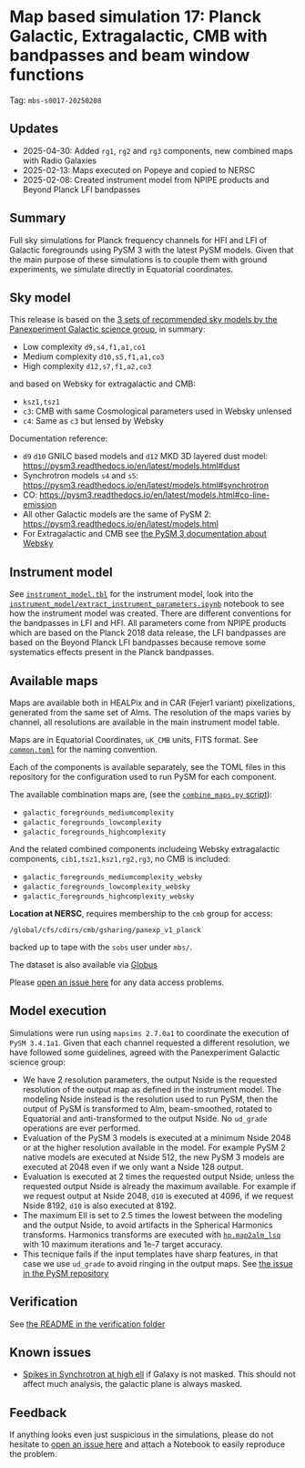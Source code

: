 # Map based simulation 17: Planck Galactic, Extragalactic, CMB with bandpasses and beam window functions

Tag: `mbs-s0017-20250208`

## Updates

* 2025-04-30: Added `rg1`, `rg2` and `rg3` components, new combined maps with Radio Galaxies
* 2025-02-13: Maps executed on Popeye and copied to NERSC
* 2025-02-08: Created instrument model from NPIPE products and Beyond Planck LFI bandpasses

## Summary

Full sky simulations for Planck frequency channels for HFI and LFI of Galactic foregrounds using PySM 3 with the latest PySM models. Given that the main purpose of these simulations is to couple them with ground experiments, we simulate directly in Equatorial coordinates.

## Sky model

This release is based on the [3 sets of recommended sky models by the Panexperiment Galactic science group](https://galsci.github.io/blog/2022/common-fiducial-sky/), in summary:

* Low complexity `d9,s4,f1,a1,co1`
* Medium complexity `d10,s5,f1,a1,co3`
* High complexity `d12,s7,f1,a2,co3`

and based on Websky for extragalactic and CMB:

* `ksz1,tsz1`
* `c3`: CMB with same Cosmological parameters used in Websky unlensed
* `c4`: Same as `c3` but lensed by Websky

Documentation reference:

* `d9` `d10` GNILC based models and `d12` MKD 3D layered dust model: https://pysm3.readthedocs.io/en/latest/models.html#dust
* Synchrotron models `s4` and `s5`: https://pysm3.readthedocs.io/en/latest/models.html#synchrotron
* CO: https://pysm3.readthedocs.io/en/latest/models.html#co-line-emission
* All other Galactic models are the same of PySM 2: https://pysm3.readthedocs.io/en/latest/models.html
* For Extragalactic and CMB see [the PySM 3 documentation about Websky](https://pysm3.readthedocs.io/en/latest/websky.html#websky)

## Instrument model

See [`instrument_model.tbl`](instrument_model/instrument_model.tbl) for the instrument model, look into the [`instrument_model/extract_instrument_parameters.ipynb`](instrument_model/extract_instrument_parameters.ipynb) notebook to see how the instrument model was created. There are different conventions for the bandpasses in LFI and HFI.
All parameters come from NPIPE products which are based on the Planck 2018 data release, the LFI bandpasses are based on the Beyond Planck LFI bandpasses because remove some systematics effects present in the Planck bandpasses.

## Available maps

Maps are available both in HEALPix and in CAR (Fejer1 variant) pixelizations, generated from the same set of Alms. The resolution of the maps varies by channel, all resolutions are available in the main instrument model table.

Maps are in Equatorial Coordinates, `uK_CMB` units, FITS format.
See [`common.toml`](common.toml) for the naming convention.

Each of the components is available separately, see the TOML files in this repository for the configuration used to run PySM for each component.

The available combination maps are, (see the [`combine_maps.py` script](combine_maps.py)):

* `galactic_foregrounds_mediumcomplexity`
* `galactic_foregrounds_lowcomplexity`
* `galactic_foregrounds_highcomplexity`

And the related combined components includeing Websky extragalactic components, `cib1,tsz1,ksz1,rg2,rg3`, no CMB is included:

* `galactic_foregrounds_mediumcomplexity_websky`
* `galactic_foregrounds_lowcomplexity_websky`
* `galactic_foregrounds_highcomplexity_websky`

**Location at NERSC**, requires membership to the `cmb` group for access:

    /global/cfs/cdirs/cmb/gsharing/panexp_v1_planck

backed up to tape with the `sobs` user under `mbs/`.

The dataset is also available via [Globus](https://app.globus.org/file-manager?origin_id=53b2a147-ae9d-4bbf-9d18-3b46d133d4bb&origin_path=%2Fpanexp_v1_planck%2F&two_pane=true)

Please [open an issue here](https://github.com/simonsobs/map_based_simulations/issues/new) for any data access problems.

## Model execution

Simulations were run using `mapsims 2.7.0a1` to coordinate the execution of `PySM 3.4.1a1`.
Given that each channel requested a different resolution, we have followed some guidelines, agreed with the Panexperiment Galactic science group:

* We have 2 resolution parameters, the output Nside is the requested resolution of the output map as defined in the instrument model. The modeling Nside instead is the resolution used to run PySM, then the output of PySM is transformed to Alm, beam-smoothed, rotated to Equatorial and anti-transformed to the output Nside. No `ud_grade` operations are ever performed.
* Evaluation of the PySM 3 models is executed at a minimum Nside 2048 or at the higher resolution available in the model. For example PySM 2 native models are executed at Nside 512, the new PySM 3 models are executed at 2048 even if we only want a Nside 128 output.
* Evaluation is executed at 2 times the requested output Nside, unless the requested output Nside is already the maximum available. For example if we request output at Nside 2048, `d10` is executed at 4096, if we request Nside 8192, `d10` is also executed at 8192.
* The maximum Ell is set to 2.5 times the lowest between the modeling and the output Nside, to avoid artifacts in the Spherical Harmonics transforms. Harmonics transforms are executed with [`hp.map2alm_lsq`](https://healpy.readthedocs.io/en/latest/generated/healpy.sphtfunc.map2alm_lsq.html) with 10 maximum iterations and 1e-7 target accuracy.
* This tecnique fails if the input templates have sharp features, in that case we use `ud_grade` to avoid ringing in the output maps. See [the issue in the PySM repository](https://github.com/galsci/pysm/issues/197)

## Verification

See [the README in the verification folder](verification/README.md)

## Known issues

* [Spikes in Synchrotron at high ell](https://github.com/CMB-S4/s4mapbasedsims/issues/29) if Galaxy is not masked. This should not affect much analysis, the galactic plane is always masked.

## Feedback

If anything looks even just suspicious in the simulations, please do not hesitate to [open an issue here](https://github.com/simonsobs/map_based_simulations/issues/new) and attach a Notebook to easily reproduce the problem.
